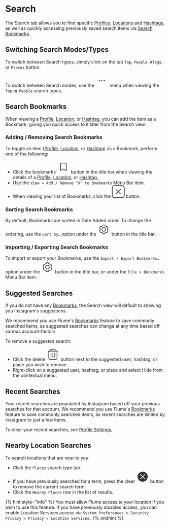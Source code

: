 # Search

The Search tab allows you to find specific [Profiles](profile/), [Locations](locations.md) and [Hashtags](hashtags.md), as well as quickly accessing previously saved search items via [Search Bookmarks](search.md#search-bookmarks).

## Switching Search Modes/Types

To switch between Search types, simply click on the tab `Top`, `People`, `#Tags`, or `Places` button.

To switch between Search modes, use the ![](../.gitbook/assets/actions-menu.png) menu when viewing the `Top` or `People` search types.

## Search Bookmarks

When viewing a [Profile](profile/), [Location](locations.md), or [Hashtag](hashtags.md), you can add the item as a Bookmark, giving you quick access to it later from the Search view.

### Adding / Removing Search Bookmarks

To toggle an item \([Profile](profile/), [Location](locations.md), or [Hashtag](hashtags.md)\) as a Bookmark, perform one of the following:

* Click the bookmarks ![](../.gitbook/assets/bookmark.png) button in the title bar when viewing the details of a [Profile](profile/), [Location](locations.md), or [Hashtag.](hashtags.md)
* Use the `View > Add / Remove "X" to Bookmarks` Menu Bar item.
* When viewing your list of Bookmarks, click the ![](../.gitbook/assets/actions-dismiss.png) button.

### Sorting Search Bookmarks

By default, Bookmarks are sorted in Date Added order. To change the ordering, use the `Sort by…` option under the ![](../.gitbook/assets/settings.png) button in the title bar.

### Importing / Exporting Search Bookmarks

To import or export your Bookmarks, use the `Import / Export Bookmarks…` option under the ![](../.gitbook/assets/settings.png) button in the title bar, or under the `File > Bookmarks` Menu Bar item.

## Suggested Searches

If you do not have any [Bookmarks](search.md#bookmarks), the Search view will default to showing you Instagram's suggestions.

We recommend you use Flume's [Bookmarks](search.md#bookmarks) feature to save commonly searched items, as suggested searches can change at any time based off various account-factors.

To remove a suggested search:

* Click the delete ![](../.gitbook/assets/delete.png) button next to the suggested user, hashtag, or place you wish to remove.
* Right-click on a suggested user, hashtag, or place and select Hide from the contextual menu.

## Recent Searches

Your recent searches are populated by Instagram based off your previous searches for that account. We recommend you use Flume's [Bookmarks](search.md#bookmarks) feature to save commonly searched items, as recent searches are limited by Instagram to just a few items.

To clear your recent searches, see [Profile Settings.](profile/settings/)

## Nearby Location Searches

To search locations that are near to you:

* Click the `Places` search type tab.
* If you have previously searched for a term, press the clear ![](../.gitbook/assets/clear.png) button to remove the current search term.
* Click the `Nearby Places` row in the list of results.

{% hint style="info" %}
You must allow Flume access to your location if you wish to use this feature. If you have previously disabled access, you can enable Location Services access via `System Preferences > Security Privacy > Privacy > Location Services.`
{% endhint %}

